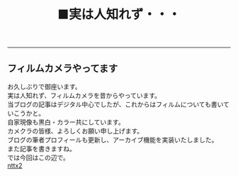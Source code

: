 ﻿---
layout: post
title: ■実は人知れず・・・
---
---

## **フィルムカメラやってます**
お久しぶりで御座います。  
実は人知れず、フィルムカメラを昔からやっています。  
当ブログの記事はデジタル中心でしたが、これからはフィルムについても書いていこうかと。  
自家現像も黒白・カラー共にしています。  
カメクラの皆様、よろしくお願い申し上げます。  
ブログの筆者プロフィールも更新し、アーカイブ機能を実装いたしました。  
また記事を書きますね。  
では今回はこの辺で。  
[nttx2](https://beni2nd.github.io/images/nttx2.jpg)
